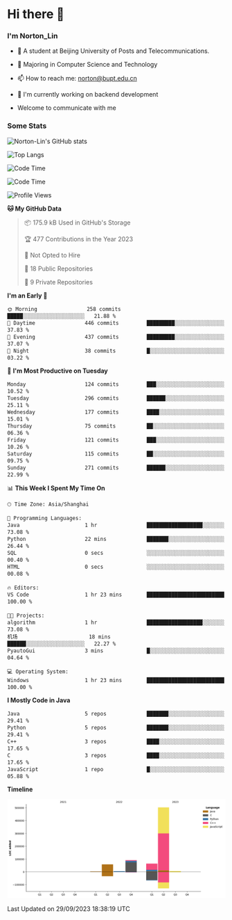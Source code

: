 
# Hi there 👋

### I'm Norton_Lin
- 🏫 A student at Beijing University of Posts and Telecommunications.
- 🌱 Majoring in Computer Science and Technology
- 📫 How to reach me: norton@bupt.edu.cn
- 🌱 I'm currently working on backend development

- Welcome to communicate with me

### Some Stats
![Norton-Lin's GitHub stats](https://github-readme-stats.vercel.app/api?username=Norton-Lin&count_private=true&show_icons=true&theme=radical)

![Top Langs](https://github-readme-stats.vercel.app/api/top-langs/?username=Norton-Lin&langs_count=10&layout=compact)

![Code Time](https://github-readme-stats.vercel.app/api/wakatime?username=Norton_Lin)

<!--START_SECTION:waka-->
![Code Time](http://img.shields.io/badge/Code%20Time-336%20hrs%2041%20mins-blue)

![Profile Views](http://img.shields.io/badge/Profile%20Views-28-blue)

**🐱 My GitHub Data** 

> 📦 175.9 kB Used in GitHub's Storage 
 > 
> 🏆 477 Contributions in the Year 2023
 > 
> 🚫 Not Opted to Hire
 > 
> 📜 18 Public Repositories 
 > 
> 🔑 9 Private Repositories 
 > 
**I'm an Early 🐤** 

```text
🌞 Morning                258 commits         █████░░░░░░░░░░░░░░░░░░░░   21.88 % 
🌆 Daytime                446 commits         █████████░░░░░░░░░░░░░░░░   37.83 % 
🌃 Evening                437 commits         █████████░░░░░░░░░░░░░░░░   37.07 % 
🌙 Night                  38 commits          █░░░░░░░░░░░░░░░░░░░░░░░░   03.22 % 
```
📅 **I'm Most Productive on Tuesday** 

```text
Monday                   124 commits         ███░░░░░░░░░░░░░░░░░░░░░░   10.52 % 
Tuesday                  296 commits         ██████░░░░░░░░░░░░░░░░░░░   25.11 % 
Wednesday                177 commits         ████░░░░░░░░░░░░░░░░░░░░░   15.01 % 
Thursday                 75 commits          ██░░░░░░░░░░░░░░░░░░░░░░░   06.36 % 
Friday                   121 commits         ███░░░░░░░░░░░░░░░░░░░░░░   10.26 % 
Saturday                 115 commits         ██░░░░░░░░░░░░░░░░░░░░░░░   09.75 % 
Sunday                   271 commits         ██████░░░░░░░░░░░░░░░░░░░   22.99 % 
```


📊 **This Week I Spent My Time On** 

```text
🕑︎ Time Zone: Asia/Shanghai

💬 Programming Languages: 
Java                     1 hr                ██████████████████░░░░░░░   73.08 % 
Python                   22 mins             ███████░░░░░░░░░░░░░░░░░░   26.44 % 
SQL                      0 secs              ░░░░░░░░░░░░░░░░░░░░░░░░░   00.40 % 
HTML                     0 secs              ░░░░░░░░░░░░░░░░░░░░░░░░░   00.08 % 

🔥 Editors: 
VS Code                  1 hr 23 mins        █████████████████████████   100.00 % 

🐱‍💻 Projects: 
algorithm                1 hr                ██████████████████░░░░░░░   73.08 % 
机场                       18 mins             ██████░░░░░░░░░░░░░░░░░░░   22.27 % 
PyautoGui                3 mins              █░░░░░░░░░░░░░░░░░░░░░░░░   04.64 % 

💻 Operating System: 
Windows                  1 hr 23 mins        █████████████████████████   100.00 % 
```

**I Mostly Code in Java** 

```text
Java                     5 repos             ███████░░░░░░░░░░░░░░░░░░   29.41 % 
Python                   5 repos             ███████░░░░░░░░░░░░░░░░░░   29.41 % 
C++                      3 repos             ████░░░░░░░░░░░░░░░░░░░░░   17.65 % 
C                        3 repos             ████░░░░░░░░░░░░░░░░░░░░░   17.65 % 
JavaScript               1 repo              █░░░░░░░░░░░░░░░░░░░░░░░░   05.88 % 
```



**Timeline**

![Lines of Code chart](https://raw.githubusercontent.com/Norton-Lin/Norton-Lin/main/assets/bar_graph.png)


 Last Updated on 29/09/2023 18:38:19 UTC
<!--END_SECTION:waka-->
